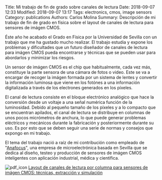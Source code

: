 Title: Mi trabajo de fin de grado sobre canales de lectura
Date: 2018-09-07 12:33
Modified: 2018-09-07 13:17
Tags: electronics, cmos, image sensors
Category: publications
Authors: Carlos Molina
Summary: Descripción de mi trabajo de fin de grado en física sobre el layout de canales de lectura para sensores de imágen CMOS.

Éste año he acabado el Grado en Física por la Universidad de Sevilla con un trabajo que me
ha gustado mucho realizar. El trabajo estudia y expone los problemas y dificultades que
un futuro diseñador de canales de lectura para imágen CMOS pueda encontrarse y técnicas
que se pueden usar para abordarlos y minimizar los riesgos.

Un sensor de imágen CMOS es el chip que habitualmente, cada vez más, constituye la parte
sensora de una cámara de fotos o video. Este se va a encargar de recoger la imágen formada
por un sistema de lentes y convertir la información luminosa que viene en los fotónes
a una información digitalizada a través de los electrones generados en los píxeles.

El canal de lectura consiste en el bloque electrónico analógico que hace la conversión
desde un voltaje a una señal numérica función de la luminosidad. Debido al pequeño tamaño
de los píxeles y a lo compacto que se encuentran apilados, el canal de lectura se distribuye
en columnas de unos pocos micrómetros de anchura, lo que puede generar problemas eléctricos y
mecánicos durante la fabricación y posteriormente durante su uso. Es por esto que se deben seguir
una serie de normas y consejos que expongo en mi trabajo.

El tema del trabajo nació a raíz de mi contribución como empleado de "[Anafocus](https://teledyne-anafocus.com/)",
una empresa de microelectrónica basada en Sevilla que se dedica al diseño, testeo y producción de
sensores de imágen CMOS inteligentes con aplicación industrial, médica y científica.

![pdf_icon]({static}/extra/pdf_icon.png)
[Layout de canales de lectura por columna para sensores de imágen CMOS: técnicas, extracción y simulación]({static}/pdf/tfg.pdf)
